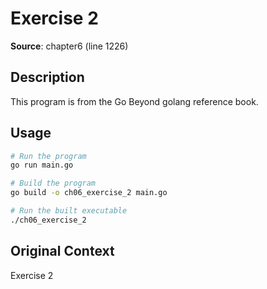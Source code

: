 # Exercise 2

**Source**: chapter6 (line 1226)

## Description

This program is from the Go Beyond golang reference book.

## Usage

```bash
# Run the program
go run main.go

# Build the program
go build -o ch06_exercise_2 main.go

# Run the built executable
./ch06_exercise_2
```

## Original Context

Exercise 2
